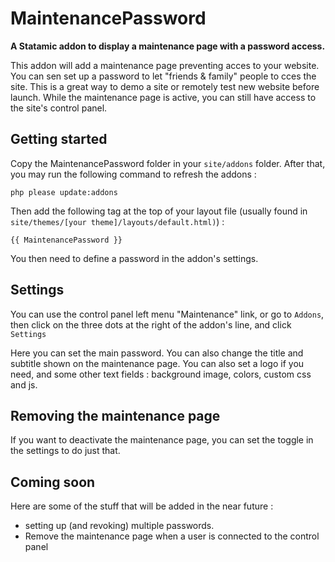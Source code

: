 # MaintenancePassword

**A Statamic addon to display a maintenance page with a password access.**


This addon will add a maintenance page preventing acces to your website. You can sen set up a password to let "friends & family" people to cces the site. This is a great way to demo a site or remotely test new website before launch. While the maintenance page is active, you can still have access to the site's control panel.


## Getting started

Copy the MaintenancePassword folder in your `site/addons` folder. After that, you may run the following command to refresh the addons :
```
php please update:addons
```

Then add the following tag at the top of your layout file (usually found in `site/themes/[your theme]/layouts/default.html)`) : 

```
{{ MaintenancePassword }}
```

You then need to define a password in the addon's settings.


## Settings

You can use the control panel left menu "Maintenance" link, or go to `Addons`, then click on the three dots at the right of the addon's line, and click `Settings`

Here you can set the main password.
You can also change the title and subtitle shown on the maintenance page. You can also set a logo if you need, and some other text fields : background image, colors, custom css and js.


## Removing the maintenance page

If you want to deactivate the maintenance page, you can set the toggle in the settings to do just that.

## Coming soon

Here are some of the stuff that will be added in the near future :
 * setting up (and revoking) multiple passwords.
 * Remove the maintenance page when a user is connected to the control panel

